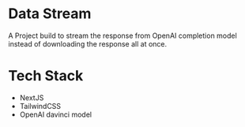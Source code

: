 # Data Stream

A Project build to stream the response from OpenAI completion model instead of downloading the response all at once.

# Tech Stack
- NextJS
- TailwindCSS
- OpenAI davinci model